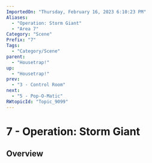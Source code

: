 ```yaml
---
ImportedOn: "Thursday, February 16, 2023 6:10:23 PM"
Aliases:
  - "Operation: Storm Giant"
  - "Area 7"
Category: "Scene"
Prefix: "7"
Tags:
  - "Category/Scene"
parent:
  - "Housetrap!"
up:
  - "Housetrap!"
prev:
  - "3 - Control Room"
next:
  - "5 - Pop-O-Matic"
RWtopicId: "Topic_9099"
---
```

# 7 - Operation: Storm Giant
## Overview
